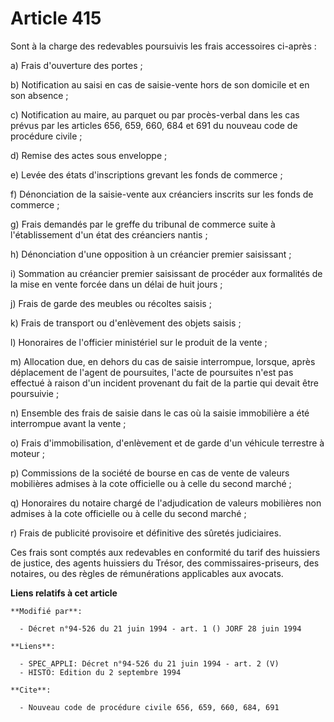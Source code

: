 # Article 415

Sont à la charge des redevables poursuivis les frais accessoires ci-après :

a) Frais d'ouverture des portes ;

b) Notification au saisi en cas de saisie-vente hors de son domicile et en son absence ;

c) Notification au maire, au parquet ou par procès-verbal dans les cas prévus par les articles 656, 659, 660, 684 et 691 du
nouveau code de procédure civile ;

d) Remise des actes sous enveloppe ;

e) Levée des états d'inscriptions grevant les fonds de commerce ;

f) Dénonciation de la saisie-vente aux créanciers inscrits sur les fonds de commerce ;

g) Frais demandés par le greffe du tribunal de commerce suite à l'établissement d'un état des créanciers nantis ;

h) Dénonciation d'une opposition à un créancier premier saisissant ;

i) Sommation au créancier premier saisissant de procéder aux formalités de la mise en vente forcée dans un délai de huit
jours ;

j) Frais de garde des meubles ou récoltes saisis ;

k) Frais de transport ou d'enlèvement des objets saisis ;

l) Honoraires de l'officier ministériel sur le produit de la vente ;

m) Allocation due, en dehors du cas de saisie interrompue, lorsque, après déplacement de l'agent de poursuites, l'acte de
poursuites n'est pas effectué à raison d'un incident provenant du fait de la partie qui devait être poursuivie ;

n) Ensemble des frais de saisie dans le cas où la saisie immobilière a été interrompue avant la vente ;

o) Frais d'immobilisation, d'enlèvement et de garde d'un véhicule terrestre à moteur ;

p) Commissions de la société de bourse en cas de vente de valeurs mobilières admises à la cote officielle ou à celle du
second marché ;

q) Honoraires du notaire chargé de l'adjudication de valeurs mobilières non admises à la cote officielle ou à celle du second
marché ;

r) Frais de publicité provisoire et définitive des sûretés judiciaires.

Ces frais sont comptés aux redevables en conformité du tarif des huissiers de justice, des agents huissiers du Trésor, des
commissaires-priseurs, des notaires, ou des règles de rémunérations applicables aux avocats.

**Liens relatifs à cet article**

	**Modifié par**:

	  - Décret n°94-526 du 21 juin 1994 - art. 1 () JORF 28 juin 1994

	**Liens**:

	  - SPEC_APPLI: Décret n°94-526 du 21 juin 1994 - art. 2 (V)
	  - HISTO: Edition du 2 septembre 1994

	**Cite**:

	  - Nouveau code de procédure civile 656, 659, 660, 684, 691

